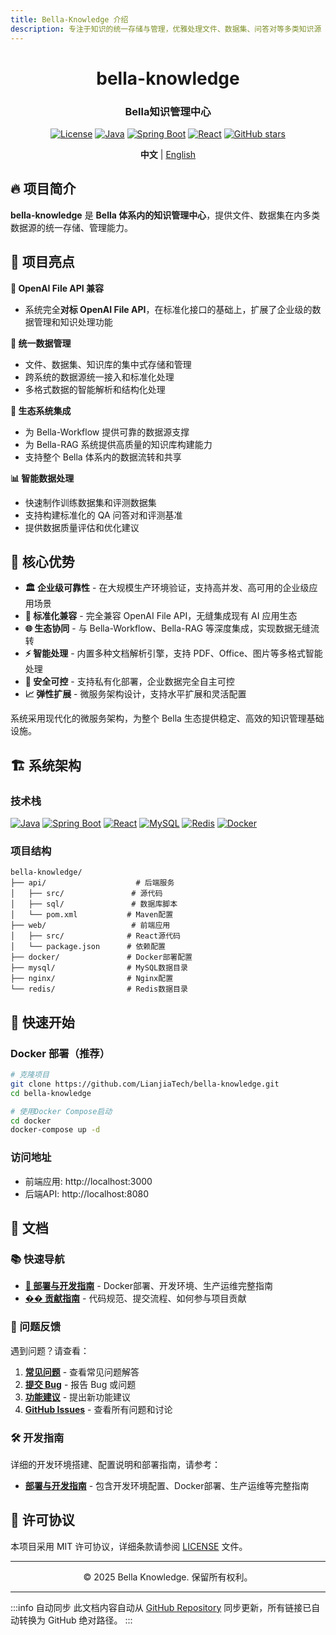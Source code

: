 ```yaml
---
title: Bella-Knowledge 介绍
description: 专注于知识的统一存储与管理，优雅处理文件、数据集、问答对等多类知识源
---
```


<!-- 此文档自动从 https://github.com/LianjiaTech/bella-knowledge 同步更新 -->

<div align="center">

# bella-knowledge

<h3>Bella知识管理中心</h3>

[![License](https://img.shields.io/badge/License-MIT-blue?style=flat)](https://github.com/LianjiaTech/bella-knowledge/blob/main/LICENSE)
[![Java](https://img.shields.io/badge/Java-1.8+-orange?style=flat)](https://www.oracle.com/java/)
[![Spring Boot](https://img.shields.io/badge/Spring%20Boot-2.3.12-brightgreen?style=flat)](https://spring.io/projects/spring-boot)
[![React](https://img.shields.io/badge/React-19.0-blue?style=flat)](https://reactjs.org/)
[![GitHub stars](https://img.shields.io/github/stars/LianjiaTech/bella-knowledge?style=flat)](https://github.com/LianjiaTech/bella-knowledge/stargazers)

</div>

<p align="center">
  <b>中文</b> | 
  <a href="https://github.com/LianjiaTech/bella-knowledge/blob/main/README_EN.md">English</a>
</p>

## 🔥 项目简介

**bella-knowledge** 是 **Bella 体系内的知识管理中心**，提供文件、数据集在内多类数据源的统一存储、管理能力。

## 🚀 项目亮点

**🎯 OpenAI File API 兼容**
- 系统完全**对标 OpenAI File API**，在标准化接口的基础上，扩展了企业级的数据管理和知识处理功能

**📁 统一数据管理**
- 文件、数据集、知识库的集中式存储和管理
- 跨系统的数据源统一接入和标准化处理
- 多格式数据的智能解析和结构化处理

**🔗 生态系统集成**
- 为 Bella-Workflow 提供可靠的数据源支撑
- 为 Bella-RAG 系统提供高质量的知识库构建能力
- 支持整个 Bella 体系内的数据流转和共享

**📊 智能数据处理**
- 快速制作训练数据集和评测数据集
- 支持构建标准化的 QA 问答对和评测基准
- 提供数据质量评估和优化建议

## 💪 核心优势

- **🏛️ 企业级可靠性** - 在大规模生产环境验证，支持高并发、高可用的企业级应用场景
- **🔌 标准化兼容** - 完全兼容 OpenAI File API，无缝集成现有 AI 应用生态
- **🌐 生态协同** - 与 Bella-Workflow、Bella-RAG 等深度集成，实现数据无缝流转
- **⚡ 智能处理** - 内置多种文档解析引擎，支持 PDF、Office、图片等多格式智能处理
- **🔐 安全可控** - 支持私有化部署，企业数据完全自主可控
- **📈 弹性扩展** - 微服务架构设计，支持水平扩展和灵活配置

系统采用现代化的微服务架构，为整个 Bella 生态提供稳定、高效的知识管理基础设施。

## 🏗️ 系统架构

### 技术栈

[![Java](https://img.shields.io/badge/Java-8+-orange?style=flat&logo=java)](https://www.oracle.com/java/)
[![Spring Boot](https://img.shields.io/badge/Spring%20Boot-2.3+-brightgreen?style=flat&logo=spring)](https://spring.io/projects/spring-boot)
[![React](https://img.shields.io/badge/React-19+-blue?style=flat&logo=react)](https://reactjs.org/)
[![MySQL](https://img.shields.io/badge/MySQL-5.7+-blue?style=flat&logo=mysql)](https://www.mysql.com/)
[![Redis](https://img.shields.io/badge/Redis-6.0+-red?style=flat&logo=redis)](https://redis.io/)
[![Docker](https://img.shields.io/badge/Docker-Ready-blue?style=flat&logo=docker)](https://www.docker.com/)

### 项目结构

```
bella-knowledge/
├── api/                    # 后端服务
│   ├── src/               # 源代码
│   ├── sql/               # 数据库脚本
│   └── pom.xml           # Maven配置
├── web/                   # 前端应用
│   ├── src/              # React源代码
│   └── package.json      # 依赖配置
├── docker/               # Docker部署配置
├── mysql/                # MySQL数据目录
├── nginx/                # Nginx配置
└── redis/                # Redis数据目录
```

## 📍 快速开始

### Docker 部署（推荐）

```bash
# 克隆项目
git clone https://github.com/LianjiaTech/bella-knowledge.git
cd bella-knowledge

# 使用Docker Compose启动
cd docker
docker-compose up -d
```

### 访问地址

- 前端应用: http://localhost:3000
- 后端API: http://localhost:8080

## 📖 文档

### 📚 快速导航

- **[🚀 部署与开发指南](https://github.com/LianjiaTech/bella-knowledge/blob/main/docker/README.md)** - Docker部署、开发环境、生产运维完整指南
- **[�� 贡献指南](https://github.com/LianjiaTech/bella-knowledge/blob/main/CONTRIBUTING.md)** - 代码规范、提交流程、如何参与项目贡献

### 🐛 问题反馈

遇到问题？请查看：

1. **[常见问题](https://github.com/LianjiaTech/bella-knowledge/wiki/FAQ)** - 查看常见问题解答
2. **[提交 Bug](https://github.com/LianjiaTech/bella-knowledge/issues/new?template=bug_report.yml)** - 报告 Bug 或问题
3. **[功能建议](https://github.com/LianjiaTech/bella-knowledge/issues/new?template=feature_request.yml)** - 提出新功能建议
4. **[GitHub Issues](https://github.com/LianjiaTech/bella-knowledge/issues)** - 查看所有问题和讨论

### 🛠️ 开发指南

详细的开发环境搭建、配置说明和部署指南，请参考：
- **[部署与开发指南](https://github.com/LianjiaTech/bella-knowledge/blob/main/docker/README.md)** - 包含开发环境配置、Docker部署、生产运维等完整指南

## 📄 许可协议

本项目采用 MIT 许可协议，详细条款请参阅 [LICENSE](https://github.com/LianjiaTech/bella-knowledge/blob/main/LICENSE) 文件。

---

<div align="center">
  <p>© 2025 Bella Knowledge. 保留所有权利。</p>
</div>

---

:::info 自动同步
此文档内容自动从 [GitHub Repository](https://github.com/LianjiaTech/bella-knowledge) 同步更新，所有链接已自动转换为 GitHub 绝对路径。
:::

